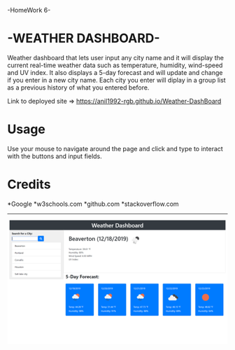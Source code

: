 -HomeWork 6-

-WEATHER DASHBOARD-
=


Weather dashboard that lets user input any city name and it will display the current real-time weather data such as temperature, humidity, wind-speed and UV index. It also displays a 5-day forecast and will update and change if you enter in a new city name. Each city you enter will diplay in a group list as a previous history of what you entered before.

Link to deployed site => https://anil1992-rgb.github.io/Weather-DashBoard



Usage
=

Use your mouse to navigate around the page and click and type to interact with the buttons and input fields.



Credits
=

*Google 
*w3schools.com
*github.com
*stackoverflow.com


-----------------------------------------------------------------


![Example profile](./example.png)




